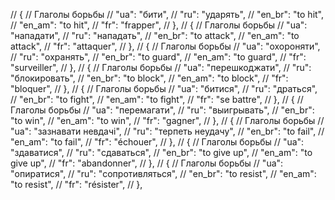 // { // Глаголы борьбы
//     "ua": "бити",
//     "ru": "ударять",
//     "en_br": "to hit",
//     "en_am": "to hit",
//     "fr": "frapper",
// },
// { // Глаголы борьбы
//     "ua": "нападати",
//     "ru": "нападать",
//     "en_br": "to attack",
//     "en_am": "to attack",
//     "fr": "attaquer",
// },
// { // Глаголы борьбы
//     "ua": "охороняти",
//     "ru": "охранять",
//     "en_br": "to guard",
//     "en_am": "to guard",
//     "fr": "surveiller",
// },
// { // Глаголы борьбы
//     "ua": "перешкоджати",
//     "ru": "блокировать",
//     "en_br": "to block",
//     "en_am": "to block",
//     "fr": "bloquer",
// },
// { // Глаголы борьбы
//     "ua": "битися",
//     "ru": "драться",
//     "en_br": "to fight",
//     "en_am": "to fight",
//     "fr": "se battre",
// },
// { // Глаголы борьбы
//     "ua": "перемагати",
//     "ru": "выигрывать",
//     "en_br": "to win",
//     "en_am": "to win",
//     "fr": "gagner",
// },
// { // Глаголы борьбы
//     "ua": "зазнавати невдачі",
//     "ru": "терпеть неудачу",
//     "en_br": "to fail",
//     "en_am": "to fail",
//     "fr": "échouer",
// },
// { // Глаголы борьбы
//     "ua": "здаватися",
//     "ru": "сдаваться",
//     "en_br": "to give up",
//     "en_am": "to give up",
//     "fr": "abandonner",
// },
// { // Глаголы борьбы
//     "ua": "опиратися",
//     "ru": "сопротивляться",
//     "en_br": "to resist",
//     "en_am": "to resist",
//     "fr": "résister",
// },
